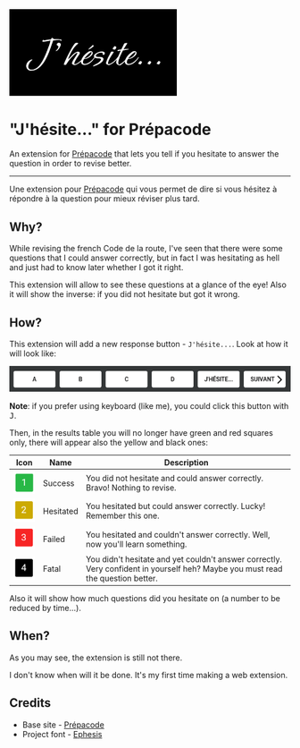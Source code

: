 <img src="./pics/jhesite-header.png" alt="J'hésite header" width="300" />

# "J'hésite..." for Prépacode
An extension for [Prépacode](https://www.prepacode-enpc.fr/) that lets you tell if you hesitate to answer the question in order to revise better.

---

Une extension pour [Prépacode](https://www.prepacode-enpc.fr/) qui vous permet de dire si vous hésitez à répondre à la question pour mieux réviser plus tard.

## Why?
While revising the french Code de la route, I've seen that there were some questions that I could answer correctly, but in fact I was hesitating as hell and just had to know later whether I got it right.

This extension will allow to see these questions at a glance of the eye! Also it will show the inverse: if you did not hesitate but got it wrong.

## How?
This extension will add a new response button - `J'hésite...`. Look at how it will look like:

![J'hésite button](./pics/examples/jhesite-button.png)

**Note**: if you prefer using keyboard (like me), you could click this button with <kbd>J</kbd>.

Then, in the results table you will no longer have green and red squares only, there will appear also the yellow and black ones:

Icon | Name | Description
---- | ---- | -----------
![Success icon](./pics/examples/1-success.png) | Success | You did not hesitate and could answer correctly. Bravo! Nothing to revise.
![Hesitated icon](./pics/examples/2-hesitated.png) | Hesitated | You hesitated but could answer correctly. Lucky! Remember this one.
![Failed icon](./pics/examples/3-failed.png) | Failed | You hesitated and couldn't answer correctly. Well, now you'll learn something.
![Fatal icon](./pics/examples/4-fatal.png) | Fatal | You didn't hesitate and yet couldn't answer correctly. Very confident in yourself heh? Maybe you must read the question better.

Also it will show how much questions did you hesitate on (a number to be reduced by time...).

## When?
As you may see, the extension is still not there.

I don't know when will it be done. It's my first time making a web extension.

## Credits
- Base site - [Prépacode](https://www.prepacode-enpc.fr/)
- Project font - [Ephesis](https://fonts.google.com/specimen/Ephesis)
